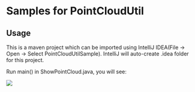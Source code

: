 # Samples for PointCloudUtil

## Usage
This is a maven project which can be imported using IntelliJ IDEA(File -> Open -> Select PointCloudUtilSample). 
IntelliJ will auto-create .idea folder for this project. 

Run main() in ShowPointCloud.java, you will see:

![](https://jimmie00x0000.github.io/img/20181109162048.png)

